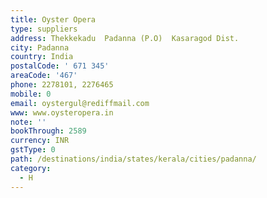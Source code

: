 ```yaml
---
title: Oyster Opera
type: suppliers
address: Thekkekadu  Padanna (P.O)  Kasaragod Dist.
city: Padanna
country: India
postalCode: ' 671 345'
areaCode: '467'
phone: 2278101, 2276465
mobile: 0
email: oystergul@rediffmail.com
www: www.oysteropera.in
note: ''
bookThrough: 2589
currency: INR
gstType: 0
path: /destinations/india/states/kerala/cities/padanna/
category:
  - H
---
```


